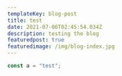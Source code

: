 ```yaml
---
templateKey: blog-post
title: test
date: 2021-07-06T02:45:54.034Z
description: testing the blog
featuredpost: true
featuredimage: /img/blog-index.jpg
---
```

```javascript
const a = "test";
```